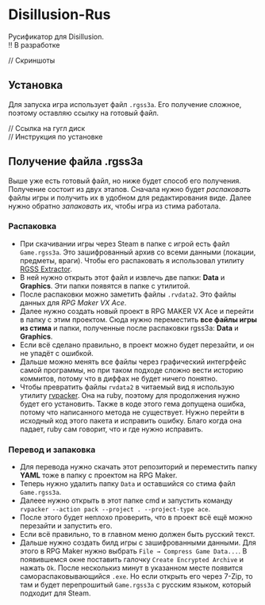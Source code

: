 # Disillusion-Rus

Русификатор для Disillusion.  
!! В разработке

// Скриншоты

## Установка

Для запуска игра использует файл `.rgss3a`. Его получение сложное, поэтому оставляю ссылку на готовый файл.

// Ссылка на гугл диск  
// Инструкция по установке

## Получение файла .rgss3a

Выше уже есть готовый файл, но ниже будет способ его получения.  
Получение состоит из двух этапов. Сначала нужно будет *распаковать* файлы игры и получить их в удобном для редактирования виде. Далее нужно обратно *запаковать* их, чтобы игра из стима работала.

### Распаковка

+ При скачивании игры через Steam в папке с игрой есть файл `Game.rgss3a`. Это зашифрованный архив со всеми данными (локации, предметы, враги). Чтобы его распаковать я использовал утилиту [RGSS Extractor](https://github.com/KatyushaScarlet/RGSS-Extractor/releases).  
+ В ней нужно открыть этот файл и извлечь две папки: **Data** и **Graphics**. Эти папки появятся в папке с утилитой.  
+ После распаковки можно заметить файлы `.rvdata2`. Это файлы данных для *RPG Maker VX Ace*.  
+ Далее нужно создать новый проект в RPG MAKER VX Ace и перейти в папку с этим проектом. Сюда нужно переместить **все файлы игры из стима** и папки, полученные после распаковки rgss3a: **Data** и **Graphics**.
+ Если всё сделано правильно, в проект можно будет перезайти, и он не упадёт с ошибкой.  
+ Дальше можно менять все файлы через графический интегрфейс самой программы, но при таком подходе сложно вести историю коммитов, потому что в диффах не будет ничего понятно.  
+ Чтобы превратить файлы `rvdata2` в читаемый вид я использую утилиту [rvpacker](https://github.com/Solistra/rvpacker). Она на ruby, поэтому для продолжения нужно будет его установить. Также в коде этого гема допущена ошибка, потому что написанного метода не существует. Нужно перейти в исходный код этого пакета и исправить ошибку. Благо когда она падает, ruby сам говорит, что и где нужно исправить.

### Перевод и запаковка

+ Для перевода нужно скачать этот репозиторий и переместить папку **YAML** тоже в папку с проектом на RPG Maker.
+ Теперь нужно удалить папку `Data` и оставшийся со стима файл `Game.rgss3a`.
+ Далеее нужно открыть в этот папке cmd и запустить команду `rvpacker --action pack --project . --project-type ace`.
+ После этого будет неплохо проверить, что в проект всё ещё можно перезайти и запустить его.
+ Если всё правильно, то в главном меню должен быть русский текст.
+ Дальше нужно создать билд игры с зашифрованными данными. Для этого в RPG Maker нужно выбрать `File → Compress Game Data...`. В появившемся окне поставить галочку `Create Encrypted Archive` и нажать `Ok`. После несколькиз минут в указанном месте появится самораспаковывающийся `.exe`. Но если открыть его через 7-Zip, то там и будет перепрошитый `Game.rgss3a` с русским языком, который подходит для Steam.
